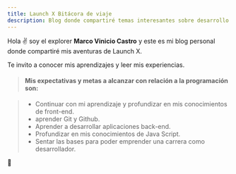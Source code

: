 ```yaml
---
title: Launch X Bitácora de viaje
description: Blog donde compartiré temas interesantes sobre desarrollo de software y algo más.
---
```


Hola ✌️ soy el explorer **Marco Vinicio Castro** y este es mi blog personal donde compartiré mis aventuras de Launch X.

Te invito a conocer mis aprendizajes y leer mis experiencias.

> #### Mis expectativas y metas a alcanzar con relación a la programación son:

> - Continuar con mi aprendizaje y profundizar en mis conocimientos de front-end.
> - aprender Git y Github.
> - Aprender a desarrollar aplicaciones back-end.
> - Profundizar en mis conocimientos de Java Script.
> - Sentar las bases para poder emprender una carrera como desarrollador.

🚀
